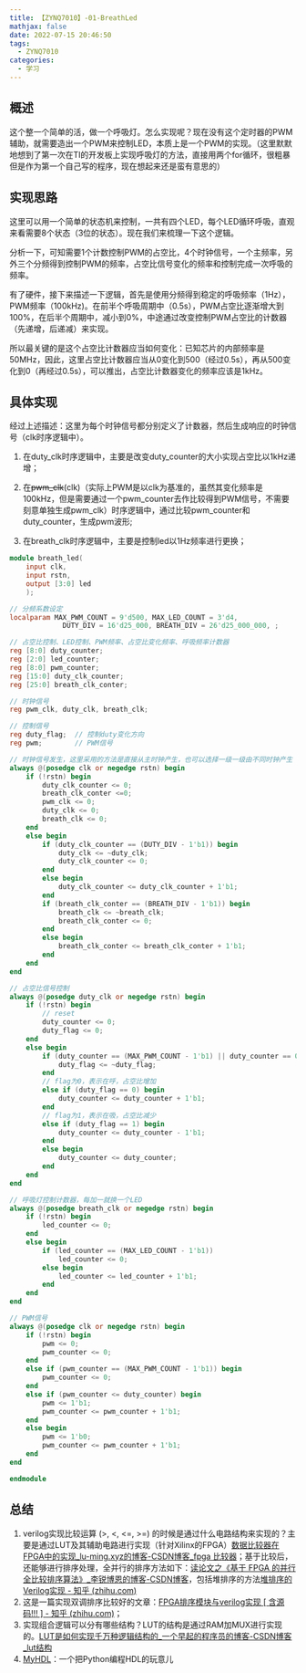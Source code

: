 ```yaml
---
title: 【ZYNQ7010】-01-BreathLed
mathjax: false
date: 2022-07-15 20:46:50
tags:
  - ZYNQ7010
categories:
  - 学习
---
```


## 概述

这个整一个简单的活，做一个呼吸灯。怎么实现呢？现在没有这个定时器的PWM辅助，就需要造出一个PWM来控制LED，本质上是一个PWM的实现。（这里默默地想到了第一次在TI的开发板上实现呼吸灯的方法，直接用两个for循环，很粗暴但是作为第一个自己写的程序，现在想起来还是蛮有意思的）

<!--more-->

## 实现思路

这里可以用一个简单的状态机来控制，一共有四个LED，每个LED循环呼吸，直观来看需要8个状态（3位的状态）。现在我们来梳理一下这个逻辑。

分析一下，可知需要1个计数控制PWM的占空比，4个时钟信号，一个主频率，另外三个分频得到控制PWM的频率，占空比信号变化的频率和控制完成一次呼吸的频率。

有了硬件，接下来描述一下逻辑，首先是使用分频得到稳定的呼吸频率（1Hz），PWM频率（100kHz)。在前半个呼吸周期中（0.5s），PWM占空比逐渐增大到100%，在后半个周期中，减小到0%，中途通过改变控制PWM占空比的计数器（先递增，后递减）来实现。

所以最关键的是这个占空比计数器应当如何变化：已知芯片的内部频率是50MHz，因此，这里占空比计数器应当从0变化到500（经过0.5s），再从500变化到0（再经过0.5s），可以推出，占空比计数器变化的频率应该是1kHz。

## 具体实现

经过上述描述：这里为每个时钟信号都分别定义了计数器，然后生成响应的时钟信号（clk时序逻辑中）。

1. 在duty_clk时序逻辑中，主要是改变duty_counter的大小实现占空比以1kHz递增；

2. 在~~pwm_clk~~(clk)（实际上PWM是以clk为基准的，虽然其变化频率是100kHz，但是需要通过一个pwm_counter去作比较得到PWM信号，不需要刻意单独生成pwm_clk）时序逻辑中，通过比较pwm_counter和duty_counter，生成pwm波形;

3. 在breath_clk时序逻辑中，主要是控制led以1Hz频率进行更换；

```verilog
module breath_led(
    input clk,
    input rstn,
    output [3:0] led
    );

// 分频系数设定
localparam MAX_PWM_COUNT = 9'd500, MAX_LED_COUNT = 3'd4,
             DUTY_DIV = 16'd25_000, BREATH_DIV = 26'd25_000_000, ;

// 占空比控制、LED控制、PWM频率、占空比变化频率、呼吸频率计数器
reg [8:0] duty_counter;
reg [2:0] led_counter;
reg [8:0] pwm_counter;
reg [15:0] duty_clk_counter;
reg [25:0] breath_clk_conter;

// 时钟信号
reg pwm_clk, duty_clk, breath_clk;

// 控制信号
reg duty_flag;  // 控制duty变化方向
reg pwm;        // PWM信号

// 时钟信号发生，这里采用的方法是直接从主时钟产生，也可以选择一级一级由不同时钟产生
always @(posedge clk or negedge rstn) begin
    if (!rstn) begin
        duty_clk_counter <= 0;
        breath_clk_conter <=0;
        pwm_clk <= 0;
        duty_clk <= 0;
        breath_clk <= 0;
    end
    else begin
        if (duty_clk_counter == (DUTY_DIV - 1'b1)) begin
            duty_clk <= ~duty_clk;
            duty_clk_counter <= 0;
        end
        else begin
            duty_clk_counter <= duty_clk_counter + 1'b1;
        end
        if (breath_clk_conter == (BREATH_DIV - 1'b1)) begin
            breath_clk <= ~breath_clk;
            breath_clk_conter <= 0;
        end
        else begin
            breath_clk_conter <= breath_clk_conter + 1'b1;
        end
    end
end

// 占空比信号控制
always @(posedge duty_clk or negedge rstn) begin
    if (!rstn) begin
        // reset
        duty_counter <= 0;
        duty_flag <= 0;
    end
    else begin
        if (duty_counter == (MAX_PWM_COUNT - 1'b1) || duty_counter == 0) begin
            duty_flag <= ~duty_flag;
        end
        // flag为0，表示在呼，占空比增加
        else if (duty_flag == 0) begin
            duty_counter <= duty_counter + 1'b1;
        end
        // flag为1，表示在吸，占空比减少
        else if (duty_flag == 1) begin
            duty_counter <= duty_counter - 1'b1;
        end
        else begin
            duty_counter <= duty_counter;
        end
    end
end

// 呼吸灯控制计数器，每加一就换一个LED
always @(posedge breath_clk or negedge rstn) begin
    if (!rstn) begin
        led_counter <= 0;
    end
    else begin
        if (led_counter == (MAX_LED_COUNT - 1'b1))
            led_counter <= 0;
        else begin
            led_counter <= led_counter + 1'b1;
        end
    end
end

// PWM信号
always @(posedge clk or negedge rstn) begin
    if (!rstn) begin
        pwm <= 0;
        pwm_counter <= 0;
    end
    else if (pwm_counter == (MAX_PWM_COUNT - 1'b1)) begin
        pwm_counter <= 0;
    end
    else if (pwm_counter <= duty_counter) begin
        pwm <= 1'b1;
        pwm_counter <= pwm_counter + 1'b1;
    end
    else begin
        pwm <= 1'b0;
        pwm_counter <= pwm_counter + 1'b1;
    end
end

endmodule
```

## 总结

1. verilog实现比较运算 (>, <, <=, >=) 的时候是通过什么电路结构来实现的？主要是通过LUT及其辅助电路进行实现（针对Xilinx的FPGA）[数据比较器在FPGA中的实现_lu-ming.xyz的博客-CSDN博客_fpga 比较器](https://blog.csdn.net/lum250/article/details/121072647)；基于比较后，还能够进行排序处理，全并行的排序方法如下：[读论文之《基于 FPGA 的并行全比较排序算法》_李锐博恩的博客-CSDN博客](https://blog.csdn.net/Reborn_Lee/article/details/80469391)，包括堆排序的方法[堆排序的Verilog实现 - 知乎 (zhihu.com)](https://zhuanlan.zhihu.com/p/32166363)
2. 这是一篇实现双调排序比较好的文章：[FPGA排序模块与verilog实现 [ 含源码!!! ] - 知乎 (zhihu.com)](https://zhuanlan.zhihu.com/p/180001958)；
3. 实现组合逻辑可以分有哪些结构？LUT的结构是通过RAM加MUX进行实现的。[LUT是如何实现千万种逻辑结构的_一个早起的程序员的博客-CSDN博客_lut结构](https://blog.csdn.net/weiaipan1314/article/details/104317186)
4. [MyHDL](https://www.myhdl.org/)：一个把Python编程HDL的玩意儿
